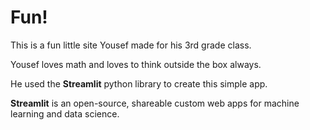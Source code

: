# Fun!

This is a fun little site Yousef made for his 3rd grade class. 

Yousef loves math and loves to think outside the box always.

He used the **Streamlit** python library to create this simple app.

**Streamlit** is an open-source, shareable custom web apps for machine learning and data science.

